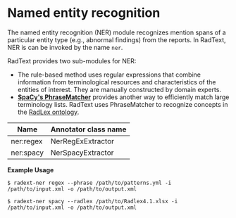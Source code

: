 # Named entity recognition

The named entity recognition (NER) module recognizes mention spans of a
particular entity type (e.g., abnormal findings) from the reports. In RadText,
NER is can be invoked by the name `ner`.

RadText provides two sub-modules for NER:

* The rule-based method uses regular expressions that combine information from
terminological resources and characteristics of the entities of interest.
They are manually constructed by domain experts.
* [**SpaCy's PhraseMatcher**](https://spacy.io/api/phrasematcher) provides another
way to efficiently match large terminology lists. RadText uses PhraseMatcher to
recognize concepts in the [RadLex ontology](http://radlex.org/).

| Name      | Annotator class name |
|-----------|----------------------|
| ner:regex | NerRegExExtractor    |
| ner:spacy | NerSpacyExtractor    |

**Example Usage**

```shell
$ radext-ner regex --phrase /path/to/patterns.yml -i /path/to/input.xml -o /path/to/output.xml
```

```shell
$ radext-ner spacy --radlex /path/to/Radlex4.1.xlsx -i /path/to/input.xml -o /path/to/output.xml
```